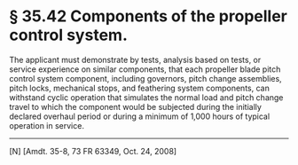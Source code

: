 # § 35.42   Components of the propeller control system.

The applicant must demonstrate by tests, analysis based on tests, or service experience on similar components, that each propeller blade pitch control system component, including governors, pitch change assemblies, pitch locks, mechanical stops, and feathering system components, can withstand cyclic operation that simulates the normal load and pitch change travel to which the component would be subjected during the initially declared overhaul period or during a minimum of 1,000 hours of typical operation in service.



---

[N] [Amdt. 35-8, 73 FR 63349, Oct. 24, 2008]




